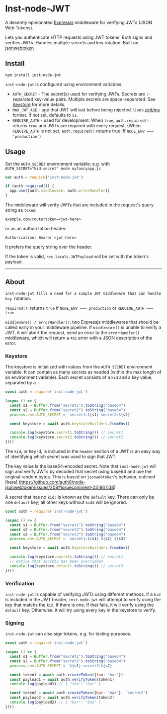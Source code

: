 # Inst-node-JWT

A decently opinionated [Expressjs](http://expressjs.com/) middleware for
verifying JWTs (JSON Web Tokens).

Lets you authenticate HTTP requests using JWT tokens. Both signs and verifies
JWTs. Handles multiple secrets and key rotation. Built on
[jsonwebtoken](https://github.com/auth0/node-jsonwebtoken)


## Install

```
npm install inst-node-jwt
```

`inst-node-jwt` is configured using environment variables:
* `AUTH_SECRET` - The secret(s) used for verifying JWTs. Secrets are
`:`-separated key-value pairs. Multiple secrets are space-separated. See
[Keystore](#keystore) for more details.
* `MAX_JWT_AGE` - age that JWT will last before being rejected. Uses
[zeit/ms](https://github.com/zeit/ms) format. If not set, defaults to `5s`.
* `REQUIRE_AUTH` - used for development. When `true`, `auth.required()` returns
`true` and JWTs are required with every request. (When `REQUIRE_AUTH` is not
set, `auth.required()` returns true iff `NODE_ENV === 'production'`)


## Usage

Set the `AUTH_SECRET` environment variable; e.g. with
`AUTH_SECRET="kid:secret" node myfancyapp.js`

```js
var auth = require('inst-node-jwt')

if (auth.required()) {
  app.use([auth.middleware, auth.errorHandler])
}
```

The middleware will verify JWTs that are included in the request's query string
as `token`:

```
example.com/route?token=<jwt-here>
```

or as an authorization header:

```
Authorization: Bearer <jwt-here>
```

It prefers the query string over the header.

If the token is valid, `res.locals.JWTPayload` will be set with the token's payload.

---

## About

`inst-node-jwt fills a need for a simple JWT middleware that can handle key
`rotation.

`required()`: returns `true` if `NODE_ENV === production` or
`REQUIRE_AUTH === true`

`middleware() / errorHandler()`: two Expressjs middlewares that should be called
early in your middleware pipeline. If `middleware()` is unable to verify a JWT,
it will abort the request, send an error to the `errorHandler()` middleware,
which will return a `401` error with a JSON description of the error.


### Keystore

The keystore is initialized with values from the `AUTH_SECRET` environment
variable. It can contain as many secrets as needed (within the max length of an
environment variable). Each secret consists of a `kid` and a key value,
separated by a `:`.

```js
const auth = require('inst-node-jwt')

(async () => {
  const s1 = Buffer.from("secret1").toString("base64")
  const s2 = Buffer.from("secret2").toString("base64")
  process.env.AUTH_SECRET = `secret1:${s1} secret2:${s2}`

  const keystore = await auth.keystoreBuilders.fromEnv()

  console.log(keystore.secret1.toString()) // secret1
  console.log(keystore.secret2.toString()) // secret2
})()
```

The `kid`, or key id, is included in the `header` section of a JWT is an easy
way of identifying which secret was used to sign that JWT.

The key value is the base64-encoded secret. Note that `inst-node-jwt` will sign and
verify JWTs by decoded that secret using base64 and use the original random bytes.
This is based on `jsonwebtoken`'s behavior, outlined [here]
(https://github.com/auth0/node-jsonwebtoken/issues/208#issuecomment-231861138)

A secret that has no `kid:` is known as the `default` key. There can only be one
`default` key; all other keys without `kid`s will be ignored.


```js
const auth = require('inst-node-jwt')

(async () => {
  const s1 = Buffer.from("secret1").toString("base64")
  const s2 = Buffer.from("secret2").toString("base64")
  const s3 = Buffer.from("secret3").toString("base64")
  process.env.AUTH_SECRET = `secret1:${s1} ${s2} ${s3}`

  const keystore = await auth.keystoreBuilders.fromEnv()

  console.log(keystore.secret1.toString()) // secret1
  // Notice that secret2 has been overridden
  console.log(keystore.default.toString()) // secret3
})()
```


### Verification

`inst-node-jwt` is capable of verifying JWTs using different methods. If a
`kid` is included in the JWT header, `inst-node-jwt` will attempt to verify
using the key that matchs the `kid`, if there is one. If that fails, it will
verify using the `default` key. Otherwise, it will try using every key in the
keystore to verify.

### Signing

`inst-node-jwt` can also sign tokens, e.g. for testing purposes.

```js
const auth = require('inst-node-jwt')

(async () => {
  const s1 = Buffer.from("secret1").toString("base64")
  const s2 = Buffer.from("secret2").toString("base64")
  process.env.AUTH_SECRET = `${s1} secret2:${s2}`

  const token1 = await auth.createToken({foo: "bar"})
  const payload1 = await auth.verifyToken(token1)
  console.log(payload1) // { "foo": "bar" }

  const token2 = await auth.createToken({bar: "baz"}, "secret2")
  const payload2 = await auth.verifyToken(token2)
  console.log(payload2) // { "bar": "baz" }
})()
```
